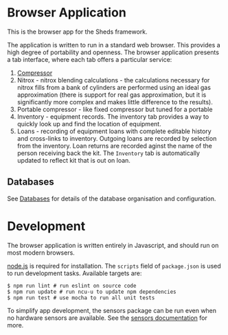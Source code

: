 # Browser Application
This is the browser app for the Sheds framework.

The application is written to run in a standard web
browser. This provides a high degree of portability and openness. The
browser application presents a tab interface, where each tab offers a
particular service:

1. [Compressor](app/Compressor.md)
2. Nitrox - nitrox blending calculations - the calculations necessary for nitrox fills from a bank of cylinders are performed using an ideal gas approximation (there is support for real gas approximation, but it is significantly more complex and makes little difference to the results).
3. Portable compressor - like fixed compressor but tuned for a portable
4. Inventory - equipment records. The inventory tab provides a way to quickly look up and find the location of equipment.
5. Loans - recording of equipment loans with complete editable history and cross-links to inventory. Outgoing loans are recorded by selection from the inventory. Loan returns are recorded aginst the name of the person receiving back the kit. The `Inventory` tab is automatically updated to reflect kit that is out on loan.

## Databases

See [Databases](Databases.md) for details of the database organisation and configuration.

# Development

The browser application is written entirely in Javascript, and should run
on most modern browsers.

[node.js](https://nodejs.org/en/) is required for installation.
The `scripts` field of `package.json` is used to run development tasks.
Available targets are:
```
$ npm run lint # run eslint on source code
$ npm run update # run ncu-u to update npm dependencies
$ npm run test # use mocha to run all unit tests
```
To simplify app development, the sensors package can be run
even when no hardware sensors are available. See the
[sensors documentation](sensors/README.md) for more.
